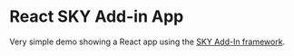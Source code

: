 # React SKY Add-in App

Very simple demo showing a React app using the [SKY Add-In framework](https://developer.blackbaud.com/skyapi/docs/addins).
